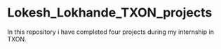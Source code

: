 # Lokesh_Lokhande_TXON_projects
In this repository i have completed four projects during my internship in TXON.
